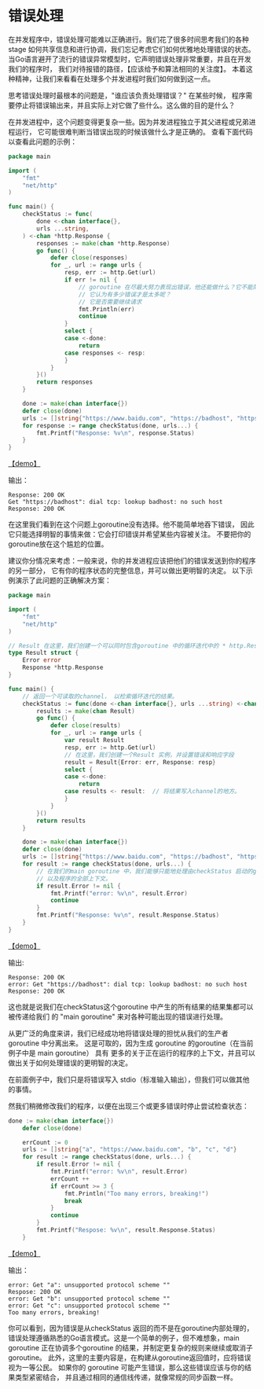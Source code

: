 # 错误处理

在并发程序中，错误处理可能难以正确进行。我们花了很多时间思考我们的各种 stage 
如何共享信息和进行协调，我们忘记考虑它们如何优雅地处理错误的状态。
当Go语言避开了流行的错误异常模型时，它声明错误处理非常重要，并且在开发我们的程序时，
我们对待报错的路径，【应该给予和算法相同的关注度】。
本着这种精神，让我们来看看在处理多个并发进程时我们如何做到这一点。

思考错误处理时最根本的问题是，"谁应该负责处理错误？" 在某些时候，
程序需要停止将错误输出来，并且实际上对它做了些什么。这么做的目的是什么？

在并发进程中，这个问题变得更复杂一些。因为并发进程独立于其父进程或兄弟进程运行，
它可能很难判断当错误出现的时候该做什么才是正确的。
查看下面代码以查看此问题的示例：
```go
package main

import (
	"fmt"
	"net/http"
)

func main() {
	checkStatus := func(
		done <-chan interface{},
		urls ...string,
	) <-chan *http.Response {
		responses := make(chan *http.Response)
		go func() {
			defer close(responses)
			for _, url := range urls {
				resp, err := http.Get(url)
				if err != nil {
					// goroutine 在尽最大努力表现出错误，他还能做什么？它不能简单地将错误传回！
					// 它认为有多少错误才是太多呢？
					// 它是否需要继续请求
					fmt.Println(err)
					continue
				}
				select {
				case <-done:
					return
				case responses <- resp:
				}
			}
		}()
		return responses
	}

	done := make(chan interface{})
	defer close(done)
	urls := []string{"https://www.baidu.com", "https://badhost", "https://www.baidu.com"}
	for response := range checkStatus(done, urls...) {
		fmt.Printf("Response: %v\n", response.Status)
	}
}
```
[【demo】](problem_demo/problem_demo.go)

输出：
```shell
Response: 200 OK
Get "https://badhost": dial tcp: lookup badhost: no such host
Response: 200 OK
```
在这里我们看到在这个问题上goroutine没有选择。他不能简单地吞下错误，
因此它只能选择明智的事情来做：它会打印错误并希望某些内容被关注。
不要把你的goroutine放在这个尴尬的位置。

建议你分情况来考虑：一般来说，你的并发进程应该把他们的错误发送到你的程序的另一部分，
它有你的程序状态的完整信息，并可以做出更明智的决定。
以下示例演示了此问题的正确解决方案：
```go
package main

import (
	"fmt"
	"net/http"
)

// Result 在这里，我们创建一个可以同时包含goroutine 中的循环迭代中的 * http.Response 以及可能出现的error的类型
type Result struct {
	Error error
	Response *http.Response
}

func main() {
	// 返回一个可读取的channel， 以检索循环迭代的结果。
	checkStatus := func(done <-chan interface{}, urls ...string) <-chan Result {
		results := make(chan Result)
		go func() {
			defer close(results)
			for _, url := range urls {
				var result Result
				resp, err := http.Get(url)
				// 在这里，我们创建一个Result 实例，并设置错误和响应字段
				result = Result{Error: err, Response: resp}
				select {
				case <-done:
					return
				case results <- result:  // 将结果写入channel的地方。
				}
			}
		}()
		return results
	}

	done := make(chan interface{})
	defer close(done)
	urls := []string{"https://www.baidu.com", "https://badhost", "https://www.baidu.com"}
	for result := range checkStatus(done, urls...) {
		// 在我们的main goroutine 中，我们能够只能地处理由checkStatus 启动的goroutine中出现的错误，
		// 以及程序的全部上下文。
		if result.Error != nil {
			fmt.Printf("error: %v\n", result.Error)
			continue
		}
		fmt.Printf("Response: %v\n", result.Response.Status)
	}
}
```
[【demo】](solve_err_demo/solve_err_demo.go)

输出:
```shell
Response: 200 OK
error: Get "https://badhost": dial tcp: lookup badhost: no such host
Response: 200 OK
```

这也就是说我们在checkStatus这个goroutine 中产生的所有结果的结果集都可以被传递给我们
的 "main goroutine" 来对各种可能出现的错误进行处理。

从更广泛的角度来讲，我们已经成功地将错误处理的担忧从我们的生产者 goroutine 中分离出来。
这是可取的，因为生成 goroutine 的goroutine（在当前例子中是 main goroutine） 具有
更多的关于正在运行的程序的上下文，并且可以做出关于如何处理错误的更明智的决定。

在前面例子中，我们只是将错误写入 stdio（标准输入输出），但我们可以做其他的事情。

然我们稍微修改我们的程序，以便在出现三个或更多错误时停止尝试检查状态：
```go
done := make(chan interface{})
	defer close(done)

	errCount := 0
	urls := []string{"a", "https://www.baidu.com", "b", "c", "d"}
	for result := range checkStatus(done, urls...) {
		if result.Error != nil {
			fmt.Printf("error: %v\n", result.Error)
			errCount ++
			if errCount >= 3 {
				fmt.Println("Too many errors, breaking!")
				break
			}
			continue
		}
		fmt.Printf("Respose: %v\n", result.Response.Status)
	}
```
[【demo】](stop_err/stop_err.go)

输出：
```shell
error: Get "a": unsupported protocol scheme ""
Respose: 200 OK
error: Get "b": unsupported protocol scheme ""
error: Get "c": unsupported protocol scheme ""
Too many errors, breaking!
```
你可以看到，因为错误是从checkStatus 返回的而不是在goroutine内部处理的，
错误处理遵循熟悉的Go语言模式。这是一个简单的例子，但不难想象，main goroutine
正在协调多个goroutine 的结果，并制定更复杂的规则来继续或取消子goroutine。
此外，这里的主要内容是，在构建从goroutine返回值时，应将错误视为一等公民。
如果你的 goroutine 可能产生错误，那么这些错误应该与你的结果类型紧密结合，
并且通过相同的通信线传递，就像常规的同步函数一样。
